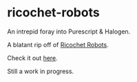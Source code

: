 # ricochet-robots
An intrepid foray into Purescript & Halogen.

A blatant rip off of [Ricochet Robots](https://en.m.wikipedia.org/wiki/Ricochet_Robot).

Check it out [here](https://jcarrag.github.io/ricochet-robots/).

Still a work in progress.
